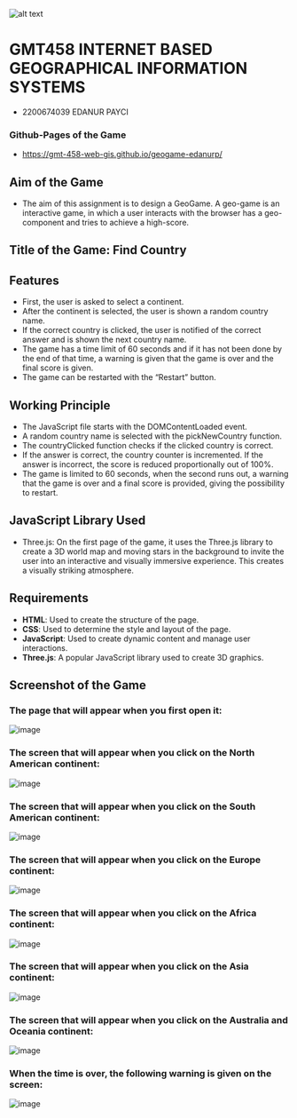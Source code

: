 ![alt text](https://www.freelogovectors.net/wp-content/uploads/2020/07/hacettepe-universitesi-logo-768x178.png)
# GMT458 INTERNET BASED GEOGRAPHICAL INFORMATION SYSTEMS

* 2200674039 EDANUR PAYCI

### Github-Pages of the Game
 * https://gmt-458-web-gis.github.io/geogame-edanurp/

## Aim of the Game

* The aim of this assignment is to design a GeoGame. A geo-game is an interactive game, in 
which a user interacts with the browser has a geo-component and tries to achieve a 
high-score.

## Title of the Game: Find Country

## Features
  - First, the user is asked to select a continent. <br>
  - After the continent is selected, the user is shown a random country name. <br>
  - If the correct country is clicked, the user is notified of the correct answer and is shown the next country name. <br>
  - The game has a time limit of 60 seconds and if it has not been done by the end of that time, a warning is given that the game is over and the final score is given. <br>
  - The game can be restarted with the “Restart” button. <br>

## Working Principle
  - The JavaScript file starts with the DOMContentLoaded event. <br>
  - A random country name is selected with the pickNewCountry function. <br>
  - The countryClicked function checks if the clicked country is correct. <br>
  - If the answer is correct, the country counter is incremented. If the answer is incorrect, the score is reduced proportionally out of 100%. <br>
  - The game is limited to 60 seconds, when the second runs out, a warning that the game is over and a final score is provided, giving the possibility to restart. <br>

## JavaScript Library Used
  - Three.js: On the first page of the game, it uses the Three.js library to create a 3D world map and moving stars in the background to invite the user into an interactive and visually immersive experience. This creates a visually striking atmosphere.

## Requirements
 - **HTML**: Used to create the structure of the page.
 - **CSS**: Used to determine the style and layout of the page.
 - **JavaScript**: Used to create dynamic content and manage user interactions.
 - **Three.js**: A popular JavaScript library used to create 3D graphics.
  

## Screenshot of the Game

### The page that will appear when you first open it:
![image](https://github.com/user-attachments/assets/1e59354f-a499-4952-8d8c-fe3fefdc30fc)

### The screen that will appear when you click on the North American continent:
![image](https://github.com/user-attachments/assets/280b4564-2efa-45cb-9488-d3cc4bc3eb88)

### The screen that will appear when you click on the South American continent:
![image](https://github.com/user-attachments/assets/ba6bdb26-52a5-4253-bc64-62b01cd00385)

### The screen that will appear when you click on the Europe continent:
![image](https://github.com/user-attachments/assets/5366321b-fb16-4f6e-a561-f2095217a4ab)

### The screen that will appear when you click on the Africa continent:
![image](https://github.com/user-attachments/assets/1e874d8c-c435-4820-a600-fd8ac1d71ef7)

### The screen that will appear when you click on the Asia continent:
![image](https://github.com/user-attachments/assets/8355130c-448b-4a3f-a1b3-da907d12b796)

### The screen that will appear when you click on the Australia and Oceania continent:
![image](https://github.com/user-attachments/assets/10fd730a-1c38-4b0e-ab1d-445c2eb52d9b)

### When the time is over, the following warning is given on the screen:
![image](https://github.com/user-attachments/assets/ec23404f-78d1-423b-9d24-033bb22d9625)









